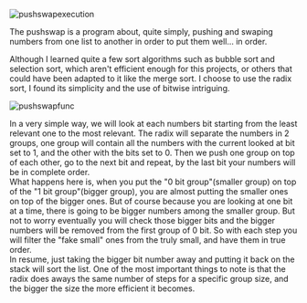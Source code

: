 ![pushswapexecution](https://github.com/42rteles-f/pushswap/assets/89268663/015729d6-5458-4baa-bf98-15473b2e6042)

The pushswap is a program about, quite simply, pushing and swaping numbers from one list to another in order to put them well... in order.

Although I learned quite a few sort algorithms such as bubble sort and selection sort, which aren't efficient enough for this projects, or others that could have been adapted to it like the merge sort. I choose to use the radix sort, I found its simplicity and the use of bitwise intriguing.

![pushswapfunc](https://github.com/42rteles-f/pushswap/assets/89268663/9c975d95-48db-473c-9a02-99987de2b919)

In a very simple way, we will look at each numbers bit starting from the least relevant one to the most relevant. The radix will separate the numbers in 2 groups, one group will contain all the numbers with the current looked at bit set to 1, and the other with the bits set to 0. Then we push one group on top of each other, go to the next bit and repeat, by the last bit your numbers will be in complete order. <br>
What happens here is, when you put the "0 bit group"(smaller group) on top of the "1 bit group"(bigger group), you are almost putting the smaller ones on top of the bigger ones. But of course because you are looking at one bit at a time, there is going to be bigger numbers among the smaller group. But not to worry eventually you will check those bigger bits and the bigger numbers will be removed from the first group of 0 bit. So with each step you will filter the "fake small" ones from the truly small, and have them in true order.<br>
In resume, just taking the bigger bit number away and putting it back on the stack will sort the list. One of the most important things to note is that the radix does aways the same number of steps for a specific group size, and the bigger the size the more efficient it becomes.

